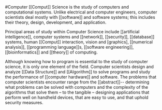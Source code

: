#Computer [[Comput]] Science is the study of computers and computational systems. Unlike electrical and computer engineers, computer scientists deal mostly with [[software]] and software systems; this includes their theory, design, development, and application.

Principal areas of study within Computer Science include [[artificial intelligence]], computer systems and [[network]], [[security]], [[database]] systems, human [[Comput]] interaction, vision and [graphics], [[numerical analysis]], [[programming language]]s, [[software engineering]], [[bioinformatics]] and [[theory]] of computing.

Although knowing how to program is essential to the study of computer science, it is only one element of the field. Computer scientists design and analyze [[Data Structure]] and [[Algorithm]] to solve programs and study the performance of [[computer hardware]] and software. The problems that computer scientists encounter range from the [[abstract]]-- determining what problems can be solved with computers and the complexity of the algorithms that solve them – to the tangible – designing applications that perform well on handheld devices, that are easy to use, and that uphold security measures.